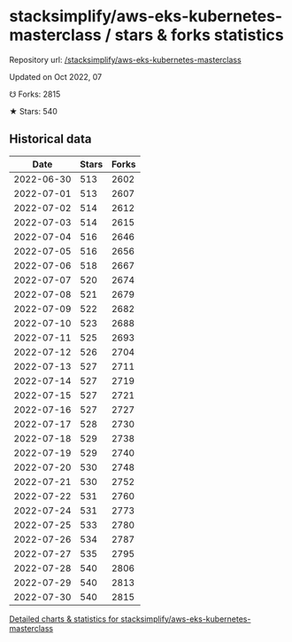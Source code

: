 # stacksimplify/aws-eks-kubernetes-masterclass / stars & forks statistics

Repository url: [/stacksimplify/aws-eks-kubernetes-masterclass](https://github.com/stacksimplify/aws-eks-kubernetes-masterclass)

Updated on Oct 2022, 07

☋ Forks: 2815

★ Stars: 540

## Historical data
| Date | Stars | Forks |
|------|-------|-------|
| 2022-06-30 | 513 | 2602 | 
| 2022-07-01 | 513 | 2607 | 
| 2022-07-02 | 514 | 2612 | 
| 2022-07-03 | 514 | 2615 | 
| 2022-07-04 | 516 | 2646 | 
| 2022-07-05 | 516 | 2656 | 
| 2022-07-06 | 518 | 2667 | 
| 2022-07-07 | 520 | 2674 | 
| 2022-07-08 | 521 | 2679 | 
| 2022-07-09 | 522 | 2682 | 
| 2022-07-10 | 523 | 2688 | 
| 2022-07-11 | 525 | 2693 | 
| 2022-07-12 | 526 | 2704 | 
| 2022-07-13 | 527 | 2711 | 
| 2022-07-14 | 527 | 2719 | 
| 2022-07-15 | 527 | 2721 | 
| 2022-07-16 | 527 | 2727 | 
| 2022-07-17 | 528 | 2730 | 
| 2022-07-18 | 529 | 2738 | 
| 2022-07-19 | 529 | 2740 | 
| 2022-07-20 | 530 | 2748 | 
| 2022-07-21 | 530 | 2752 | 
| 2022-07-22 | 531 | 2760 | 
| 2022-07-24 | 531 | 2773 | 
| 2022-07-25 | 533 | 2780 | 
| 2022-07-26 | 534 | 2787 | 
| 2022-07-27 | 535 | 2795 | 
| 2022-07-28 | 540 | 2806 | 
| 2022-07-29 | 540 | 2813 | 
| 2022-07-30 | 540 | 2815 | 


[Detailed charts & statistics for stacksimplify/aws-eks-kubernetes-masterclass](https://reviewgithub.com/rep/stacksimplify/aws-eks-kubernetes-masterclass)
